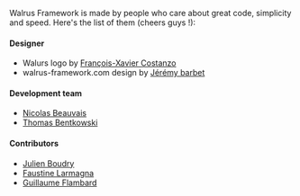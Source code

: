Walrus Framework is made by people who care about great code, simplicity and speed. 
Here's the list of them (cheers guys !): 

#### Designer
* Walurs logo by [François-Xavier Costanzo](https://github.com/Kingeek)
* walrus-framework.com design by [Jérémy barbet](https://github.com/JeremDsgn)

#### Development team
* [Nicolas Beauvais](https://github.com/nicolasbeauvais)
* [Thomas Bentkowski](https://github.com/ThomasHarper)

#### Contributors
* [Julien Boudry](https://github.com/julien-boudry)
* [Faustine Larmagna](https://github.com/FaustineLarmagna)
* [Guillaume Flambard](https://github.com/GuillaumeFlambard)
